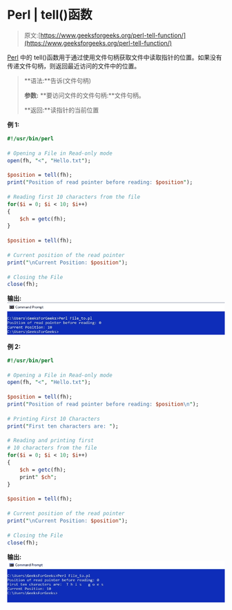 # Perl | tell()函数

> 原文:[https://www.geeksforgeeks.org/perl-tell-function/](https://www.geeksforgeeks.org/perl-tell-function/)

[Perl](https://www.geeksforgeeks.org/introduction-to-perl/) 中的 tell()函数用于通过使用文件句柄获取文件中读取指针的位置。如果没有传递文件句柄，则返回最近访问的文件中的位置。

> **语法:**告诉(文件句柄)
> 
> **参数:**
> **要访问文件的文件句柄:**文件句柄。
> 
> **返回:**读指针的当前位置

**例 1:**

```perl
#!/usr/bin/perl 

# Opening a File in Read-only mode 
open(fh, "<", "Hello.txt"); 

$position = tell(fh);
print("Position of read pointer before reading: $position");

# Reading first 10 characters from the file
for($i = 0; $i < 10; $i++)
{
    $ch = getc(fh);
}

$position = tell(fh);

# Current position of the read pointer
print("\nCurrent Position: $position");

# Closing the File 
close(fh); 
```

**输出:**
![](img/84d44a3427b1f6b2f2ea882e18f3c3c2.png)

**例 2:**

```perl
#!/usr/bin/perl 

# Opening a File in Read-only mode 
open(fh, "<", "Hello.txt"); 

$position = tell(fh);
print("Position of read pointer before reading: $position\n");

# Printing First 10 Characters
print("First ten characters are: ");

# Reading and printing first 
# 10 characters from the file
for($i = 0; $i < 10; $i++)
{
    $ch = getc(fh);
    print" $ch";
}

$position = tell(fh);

# Current position of the read pointer
print("\nCurrent Position: $position");

# Closing the File 
close(fh); 
```

**输出:**
![](img/788e503b15e75a38e9d627af7a7f1978.png)